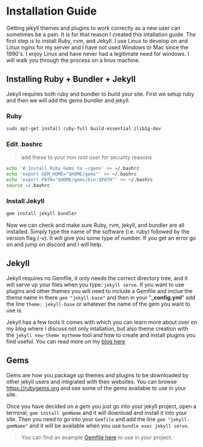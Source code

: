 # Installation Guide

Getting jekyll themes and plugins to work correctly as a new user can sometimes be a pain. It is for that reason I created this intallation guide. The first step is to install Ruby, rvm, and Jekyll. I use Linux to develop on and Linux nginx for my server and I have not used Windows or Mac since the 1990's. I enjoy Linux and have never had a legitimate need for windows. I will walk you through the process on a linux machine. 

## Installing Ruby + Bundler + Jekyll

Jekyll requires both ruby and bundler to build your site. First we setup ruby and then we will add the gems bundler and jekyll.

### Ruby

```bash
sudo apt-get install ruby-full build-essential zlib1g-dev
```

### Edit .bashrc

> add these to your non root user for security reasons

```bash
echo '# Install Ruby Gems to ~/gems' >> ~/.bashrc
echo 'export GEM_HOME="$HOME/gems"' >> ~/.bashrc
echo 'export PATH="$HOME/gems/bin:$PATH"' >> ~/.bashrc
source ~/.bashrc
```
### Install Jekyll

```bash
gem install jekyll bundler
```

Now we can check and make sure Ruby, rvm, jekyll, and bundler are all installed. Simply type the name of the software (i.e. ruby) followed by the version flag (-v). It will give you some type of number. If you get an error go on and jump on discord and I will help. 

## Jekyll

Jekyll requires no Gemfile, it only needs the correct directory tree, and it will serve up your files when you type: `jekyll serve`. If you want to use plugins and other themes you will need to include a Gemfile and inclue the theme name in there `gem "jekyll-base"` and then in your "**_config.yml**" add the line `theme: jekyll-base` or whatever the name of the gem you want to use is.

Jekyll has a few tools it comes with which you can learn more about over on my blog where I discuss not only intallation, but also theme creation with the `jekyll new-theme mytheme` tool and how to create and install plugins you find useful. You can read more on my [blog here](https://jekyllgems.dev/blog)

## Gems

Gems are how you package up themes and plugins to be downloaded by other jekyll users and intigrated with their websites. You can browse https://rubygems.org and see some of the gems available to use in your site. 

Once you have decided on a gem you just go into your jekyll project, open a terminal, `gem install gemName` and it will download and install it into your site. Then you need to go into your `Gemfile` and add the line `gem "jekyll-gemName"` and it will be available when you use `bundle exec jekyll serve`. 

> You can find an example [Gemfile here](https://gist.github.com/leatheresque/7a40854ab9e6c17d1c9821061fc9c97e) to use in your project.

